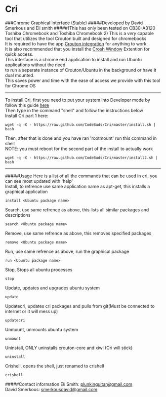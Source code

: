 # Cri
###Chrome Graphical Interface (Stable)
#####Developed by David Smerkous and Eli smith
#####(This has only been tested on CB30-A3120 Toshiba Chromebook and Toshiba Chromebook 2)
This is a *very* capable tool that utilizes the tool Crouton built and designed for chromebooks<br>
It is required to have the app <a href="https://chrome.google.com/webstore/detail/crouton-integration/gcpneefbbnfalgjniomfjknbcgkbijom" target="_new">Crouton integration</a> for anything to work.<br>
It is also recommended that you install the <a href="https://chrome.google.com/webstore/detail/crosh-window/nhbmpbdladcchdhkemlojfjdknjadhmh">Crosh Window</a> Extention for quick access. <br >
This interface is a chrome end application to install and run Ubuntu applications without the need<br>
to run a seperate instance of Crouton/Ubuntu in the background or have it dual mounted.<br>
This saves power and time with the ease of access we provide with this tool for Chrome OS <br>
______
To install Cri, first you need to put your system into Developer mode by follow this guide <a href="http://www.howtogeek.com/210817/how-to-enable-developer-mode-on-your-chromebook/" target="_new">here</a><br>
Then type in the command "shell" and follow the instructions below <br>
Install Cri part 1 here: <br>

    wget -q -O - https://raw.github.com/CodeBuds/Cri/master/install.sh | bash
Then, after that is done and you have ran 'rootmount' run this command in shell <br>
NOTE: you must reboot for the second part of the install to actually work<br>

    wget -q -O - https://raw.github.com/CodeBuds/Cri/master/install2.sh | bash
_______
#####Usage
Here is a list of all the commands that can be used in cri, you can see most updated with 'help'<br>
Install, to refrence use same application name as apt-get, this installs a graphical application<br>

    install <Ubuntu package name>
Search, use same refrence as above, this lists all similar packages and descriptions<br>

    search <Ubuntu package name>
Remove, use same refrence as above, this removes specified packages<br>

    remove <Ubuntu package name>
Run, use same refrence as above, run the graphical package<br>

    run <Ubuntu package name>
Stop, Stops all ubuntu processes<br>

    stop 
Update, updates and upgrades ubuntu system<br>

    update
Updatecri, updates cri packages and pulls from git(Must be connected to internet or it will mess up)<br>

    updatecri
Unmount, unmounts ubuntu system<br>

    unmount
Uninstall, ONLY uninstalls crouton-core and xiwi (Cri will stick)<br>

    uninstall
Crishell, opens the shell, just renamed to crishell<br>

    crishell
#####Contact information
Eli Smith: plunkinguitar@gmail.com <br>
David Smerkous: smerkousdavid@gmail.com <br>
